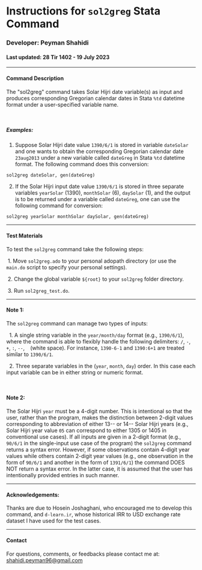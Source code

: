 # Instructions for `sol2greg` Stata Command 
### Developer: Peyman Shahidi
#### Last updated: 28 Tir 1402 - 19 July 2023

*******************************************************************************
#### Command Description
The "sol2greg" command takes Solar Hijri date variable(s) as input and produces corresponding Gregorian calendar dates in Stata `%td` datetime format under a user-specified variable name.

<br>

##### Examples: 
1. Suppose Solar Hijri date value `1390/6/1` is stored in variable `dateSolar` and one wants to obtain the corresponding Gregorian calendar date `23aug2013` under a new variable called `dateGreg` in Stata `%td` datetime format. The following command does this conversion:
```
sol2greg dateSolar, gen(dateGreg)
```
2. If the Solar Hijri input date value `1390/6/1` is stored in three separate variables `yearSolar` (1390), `monthSolar` (6), `daySolar` (1), and the output is to be returned under a variable called `dateGreg`, one can use the following command for conversion:
```
sol2greg yearSolar monthSolar daySolar, gen(dateGreg)
```
*******************************************************************************
#### Test Materials 
To test the `sol2greg` command take the following steps:

&nbsp;1. Move `sol2greg.ado` to your personal adopath directory (or use the `main.do` script to specify your personal settings).

&nbsp;2. Change the global variable `${root}` to your `sol2greg` folder directory.

&nbsp;3. Run `sol2greg_test.do`.


*******************************************************************************
#### Note 1: 
The `sol2greg` command can manage two types of inputs:

&nbsp; 1. A single string variable in the `year/month/day` format (e.g., `1390/6/1`), where the command is able to flexibly handle the following delimiters: `/`, `-`, `+`, `:`,  `--`, <code>&nbsp;</code> (white space). For instance, `1390-6-1` and `1390:6+1` are treated similar to `1390/6/1`.

&nbsp; 2. Three separate variables in the (`year`, `month`, `day`) order. In this case each input variable can be in either string or numeric format.

<br>

#### Note 2:
The Solar Hijri `year` must be a 4-digit number. This is intentional so that the user, rather than the program, makes the distinction between 2-digit values corresponding to abbreviation of either 13-- or 14-- Solar Hijri years (e.g., Solar Hijri year value `05` can correspond to either 1305 or 1405 in conventional use cases). If all inputs are given in a 2-digit format (e.g., `90/6/1` in the single-input use case of the program) the `sol2greg` command returns a syntax error. However, if some observations contain 4-digit year values while others contain 2-digit year values (e.g., one observation in the form of `90/6/1` and another in the form of `1391/6/1`) the command DOES NOT return a syntax error. In the latter case, it is assumed that the user has intentionally provided entries in such manner.


*******************************************************************************
#### Acknowledgements: 
Thanks are due to Hosein Joshaghani, who encouraged me to develop this command, and `d-learn.ir`, whose historical IRR to USD exchange rate dataset I have used for the test cases.


*******************************************************************************
#### Contact
For questions, comments, or feedbacks please contact me at: shahidi.peyman96@gmail.com